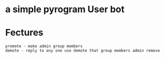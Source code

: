 # a simple pyrogram User bot


# Fectures 
```
promote - make admin group members
demote - reply to any one use demote that group members admin remove 
